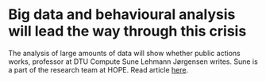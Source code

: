 # Big data and behavioural analysis will lead the way through this crisis

The analysis of large amounts of data will show whether public actions works, professor at DTU Compute Sune Lehmann Jørgensen writes. Sune is a part of the research team at HOPE. Read article [here](https://www.dtu.dk/nyheder/2020/03/big-data-machine-learning-og-adfaerdsanalyser-skal-guide-danmark-gennem-corona-krisen?id=da471393-8f17-4e29-b360-71a0e56fb0db). 
